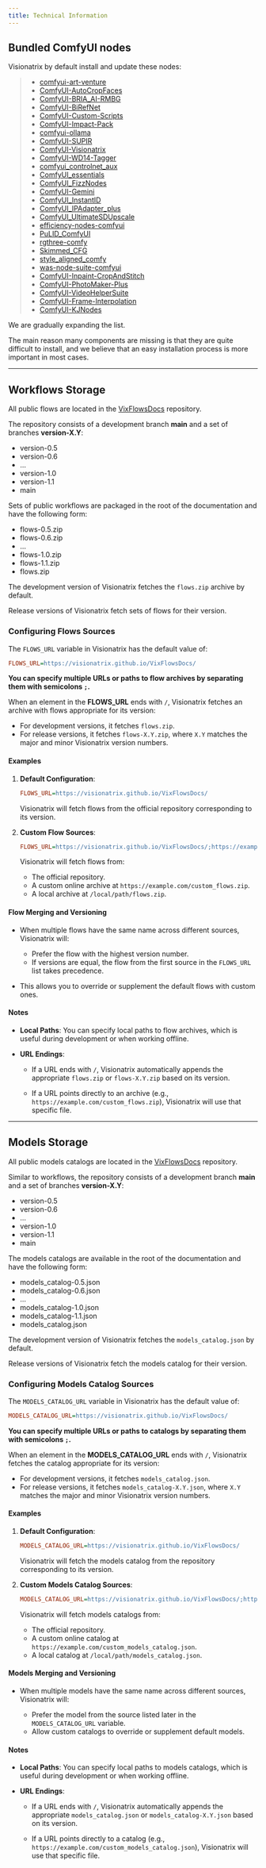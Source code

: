 ```yaml
---
title: Technical Information
---
```


## Bundled ComfyUI nodes

Visionatrix by default install and update these nodes:

> -   [comfyui-art-venture](https://github.com/Visionatrix/comfyui-art-venture)
> -   [ComfyUI-AutoCropFaces](https://github.com/Visionatrix/ComfyUI-AutoCropFaces)
> -   [ComfyUI-BRIA_AI-RMBG](https://github.com/Visionatrix/ComfyUI-BRIA_AI-RMBG)
> -   [ComfyUI-BiRefNet](https://github.com/Visionatrix/ComfyUI-BiRefNet)
> -   [ComfyUI-Custom-Scripts](https://github.com/Visionatrix/ComfyUI-Custom-Scripts)
> -   [ComfyUI-Impact-Pack](https://github.com/Visionatrix/ComfyUI-Impact-Pack)
> -   [comfyui-ollama](https://github.com/Visionatrix/comfyui-ollama)
> -   [ComfyUI-SUPIR](https://github.com/Visionatrix/ComfyUI-SUPIR)
> -   [ComfyUI-Visionatrix](https://github.com/Visionatrix/ComfyUI-Visionatrix)
> -   [ComfyUI-WD14-Tagger](https://github.com/Visionatrix/ComfyUI-WD14-Tagger)
> -   [comfyui_controlnet_aux](https://github.com/Visionatrix/comfyui_controlnet_aux)
> -   [ComfyUI_essentials](https://github.com/Visionatrix/ComfyUI_essentials)
> -   [ComfyUI_FizzNodes](https://github.com/Visionatrix/ComfyUI_FizzNodes)
> -   [ComfyUI-Gemini](https://github.com/Visionatrix/ComfyUI-Gemini)
> -   [ComfyUI_InstantID](https://github.com/Visionatrix/ComfyUI_InstantID)
> -   [ComfyUI_IPAdapter_plus](https://github.com/Visionatrix/ComfyUI_IPAdapter_plus)
> -   [ComfyUI_UltimateSDUpscale](https://github.com/Visionatrix/ComfyUI_UltimateSDUpscale)
> -   [efficiency-nodes-comfyui](https://github.com/Visionatrix/efficiency-nodes-comfyui)
> -   [PuLID_ComfyUI](https://github.com/Visionatrix/PuLID_ComfyUI)
> -   [rgthree-comfy](https://github.com/Visionatrix/rgthree-comfy)
> -   [Skimmed_CFG](https://github.com/Visionatrix/Skimmed_CFG)
> -   [style_aligned_comfy](https://github.com/Visionatrix/style_aligned_comfy)
> -   [was-node-suite-comfyui](https://github.com/Visionatrix/was-node-suite-comfyui)
> -   [ComfyUI-Inpaint-CropAndStitch](https://github.com/Visionatrix/ComfyUI-Inpaint-CropAndStitch)
> -   [ComfyUI-PhotoMaker-Plus](https://github.com/Visionatrix/ComfyUI-PhotoMaker-Plus)
> -   [ComfyUI-VideoHelperSuite](https://github.com/Visionatrix/ComfyUI-VideoHelperSuite)
> -   [ComfyUI-Frame-Interpolation](https://github.com/Visionatrix/ComfyUI-Frame-Interpolation)
> -   [ComfyUI-KJNodes](https://github.com/Visionatrix/ComfyUI-KJNodes)

We are gradually expanding the list.

The main reason many components are missing is that they are quite
difficult to install, and we believe that an easy installation process
is more important in most cases.

---

## Workflows Storage

All public flows are located in the [VixFlowsDocs](https://github.com/Visionatrix/VixFlowsDocs) repository.

The repository consists of a development branch **main** and a set of branches **version-X.Y**:

-   version-0.5
-   version-0.6
-   ...
-   version-1.0
-   version-1.1
-   main

Sets of public workflows are packaged in the root of the documentation and have the following form:

-   flows-0.5.zip
-   flows-0.6.zip
-   ...
-   flows-1.0.zip
-   flows-1.1.zip
-   flows.zip

The development version of Visionatrix fetches the `flows.zip` archive by default.

Release versions of Visionatrix fetch sets of flows for their version.

### Configuring Flows Sources

The `FLOWS_URL` variable in Visionatrix has the default value of:

```ini
FLOWS_URL=https://visionatrix.github.io/VixFlowsDocs/
```

**You can specify multiple URLs or paths to flow archives by separating them with semicolons `;`.**

When an element in the **FLOWS_URL** ends with `/`, Visionatrix fetches an archive with flows appropriate for its version:

- For development versions, it fetches `flows.zip`.
- For release versions, it fetches `flows-X.Y.zip`, where `X.Y` matches the major and minor Visionatrix version numbers.

#### Examples

1. **Default Configuration**:

    ```ini
    FLOWS_URL=https://visionatrix.github.io/VixFlowsDocs/
    ```

    Visionatrix will fetch flows from the official repository corresponding to its version.

2. **Custom Flow Sources**:

    ```ini
    FLOWS_URL=https://visionatrix.github.io/VixFlowsDocs/;https://example.com/custom_flows.zip;/local/path/flows.zip
    ```

    Visionatrix will fetch flows from:

    - The official repository.
    - A custom online archive at `https://example.com/custom_flows.zip`.
    - A local archive at `/local/path/flows.zip`.

#### Flow Merging and Versioning

- When multiple flows have the same name across different sources, Visionatrix will:

    - Prefer the flow with the highest version number.
    - If versions are equal, the flow from the first source in the `FLOWS_URL` list takes precedence.

- This allows you to override or supplement the default flows with custom ones.

#### Notes

- **Local Paths**: You can specify local paths to flow archives, which is useful during development or when working offline.

- **URL Endings**:

    - If a URL ends with `/`, Visionatrix automatically appends the appropriate `flows.zip` or `flows-X.Y.zip` based on its version.

    - If a URL points directly to an archive (e.g., `https://example.com/custom_flows.zip`), Visionatrix will use that specific file.

---

## Models Storage

All public models catalogs are located in the [VixFlowsDocs](https://github.com/Visionatrix/VixFlowsDocs) repository.

Similar to workflows, the repository consists of a development branch **main** and a set of branches **version-X.Y**:

-   version-0.5
-   version-0.6
-   ...
-   version-1.0
-   version-1.1
-   main

The models catalogs are available in the root of the documentation and have the following form:

-   models_catalog-0.5.json
-   models_catalog-0.6.json
-   ...
-   models_catalog-1.0.json
-   models_catalog-1.1.json
-   models_catalog.json

The development version of Visionatrix fetches the `models_catalog.json` by default.

Release versions of Visionatrix fetch the models catalog for their version.

### Configuring Models Catalog Sources

The `MODELS_CATALOG_URL` variable in Visionatrix has the default value of:

```ini
MODELS_CATALOG_URL=https://visionatrix.github.io/VixFlowsDocs/
```

**You can specify multiple URLs or paths to catalogs by separating them with semicolons `;`.**

When an element in the **MODELS_CATALOG_URL** ends with `/`, Visionatrix fetches the catalog appropriate for its version:

- For development versions, it fetches `models_catalog.json`.
- For release versions, it fetches `models_catalog-X.Y.json`, where `X.Y` matches the major and minor Visionatrix version numbers.

#### Examples

1. **Default Configuration**:

    ```ini
    MODELS_CATALOG_URL=https://visionatrix.github.io/VixFlowsDocs/
    ```

    Visionatrix will fetch the models catalog from the repository corresponding to its version.

2. **Custom Models Catalog Sources**:

    ```ini
    MODELS_CATALOG_URL=https://visionatrix.github.io/VixFlowsDocs/;https://example.com/custom_models_catalog.json;/local/path/models_catalog.json
    ```

    Visionatrix will fetch models catalogs from:

    - The official repository.
    - A custom online catalog at `https://example.com/custom_models_catalog.json`.
    - A local catalog at `/local/path/models_catalog.json`.

#### Models Merging and Versioning

- When multiple models have the same name across different sources, Visionatrix will:

    - Prefer the model from the source listed later in the `MODELS_CATALOG_URL` variable.
    - Allow custom catalogs to override or supplement default models.

#### Notes

- **Local Paths**: You can specify local paths to models catalogs, which is useful during development or when working offline.

- **URL Endings**:

    - If a URL ends with `/`, Visionatrix automatically appends the appropriate `models_catalog.json` or `models_catalog-X.Y.json` based on its version.

    - If a URL points directly to a catalog (e.g., `https://example.com/custom_models_catalog.json`), Visionatrix will use that specific file.
